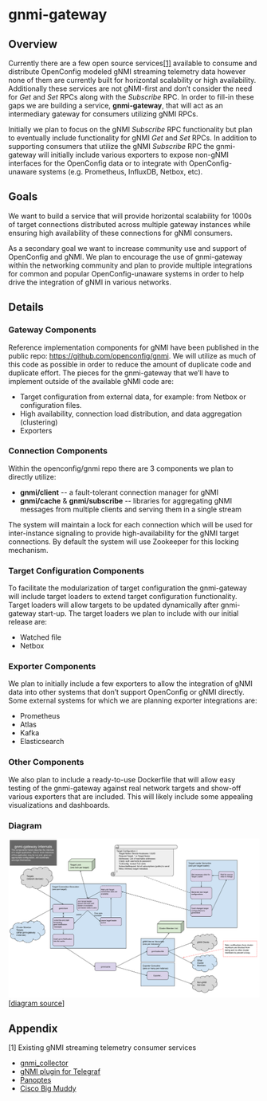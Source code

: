 # gnmi-gateway

## Overview
Currently there are a few open source services[\[1\]](#Appendix) available
to consume and distribute OpenConfig modeled gNMI streaming telemetry data
however none of them are currently built for horizontal scalability or
high availability. Additionally these services are not gNMI-first and
don’t consider the need for _Get_ and _Set_ RPCs along with the _Subscribe_ RPC.
In order to fill-in these gaps we are building a service, **gnmi-gateway**,
that will act as an intermediary gateway for consumers utilizing gNMI RPCs.

Initially we plan to focus on the gNMI _Subscribe_ RPC functionality but plan to
eventually include functionality for gNMI _Get_ and _Set_ RPCs. In addition to
supporting consumers that utilize the gNMI _Subscribe_ RPC the gnmi-gateway
will initially include various exporters to expose non-gNMI interfaces for
the OpenConfig data or to integrate with OpenConfig-unaware systems
(e.g. Prometheus, InfluxDB, Netbox, etc).

## Goals
We want to build a service that will provide horizontal scalability for 1000s
of target connections distributed across multiple gateway instances while
ensuring high availability of these connections for gNMI consumers.

As a secondary goal we want to increase community use and support of OpenConfig
and gNMI. We plan to encourage the use of gnmi-gateway within the networking
community and plan to provide multiple integrations for common and popular
OpenConfig-unaware systems in order to help drive the integration of gNMI
in various networks.

## Details

### Gateway Components
Reference implementation components for gNMI have been published in the public
repo: https://github.com/openconfig/gnmi. We will utilize as much of this
code as possible in order to reduce the amount of duplicate code and duplicate
effort. The pieces for the gnmi-gateway that we’ll have to implement outside of
the available gNMI code are:
- Target configuration from external data, for example: from Netbox or
  configuration files. 
- High availability, connection load distribution, and
  data aggregation (clustering)
- Exporters

### Connection Components
Within the openconfig/gnmi repo there are 3 components we plan to directly
utilize:
- **gnmi/client** -- a fault-tolerant connection manager for gNMI
- **gnmi/cache** & **gnmi/subscribe** -- libraries for aggregating gNMI
  messages from multiple clients and serving them in a single stream

The system will maintain a lock for each connection which will be used for
inter-instance signaling to provide high-availability for the gNMI target
connections. By default the system will use Zookeeper for this locking
mechanism.

### Target Configuration Components
To facilitate the modularization of target configuration the gnmi-gateway will
include target loaders to extend target configuration functionality.
Target loaders will allow targets to be updated dynamically after gnmi-gateway
start-up. The target loaders we plan to include with our initial release are:
 - Watched file
 - Netbox

### Exporter Components
We plan to initially include a few exporters to allow the integration of gNMI
data into other systems that don’t support OpenConfig or gNMI directly. Some
external systems for which we are planning exporter integrations are:
- Prometheus
- Atlas
- Kafka
- Elasticsearch

### Other Components
We also plan to include a ready-to-use Dockerfile that will allow easy testing
of the gnmi-gateway against real network targets and show-off various exporters
that are included. This will likely include some appealing visualizations and
dashboards.

### Diagram
![gnmi-gateway internals](./gnmi-gateway-internals.svg)
\[[diagram source][5]]

## Appendix
\[1] Existing gNMI streaming telemetry consumer services
- [gnmi_collector][1]
- [gNMI plugin for Telegraf][2]
- [Panoptes][3]
- [Cisco Big Muddy][4]


[1]: https://github.com/openconfig/gnmi/blob/master/cmd/gnmi_collector
[2]: https://github.com/influxdata/telegraf/tree/master/plugins/inputs/gnmi
[3]: https://github.com/yahoo/panoptes
[4]: https://github.com/cisco/bigmuddy-network-telemetry-pipeline
[5]: https://docs.google.com/drawings/d/19UveHFMGCLwX5z3KnV46mkpkiqPk849VuuHdS_XFUyM/edit?usp=sharing
